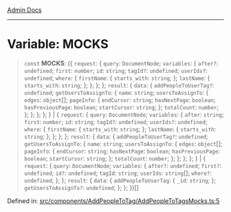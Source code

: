 [Admin Docs](/)

***

# Variable: MOCKS

> `const` **MOCKS**: (\{ `request`: \{ `query`: `DocumentNode`; `variables`: \{ `after?`: `undefined`; `first`: `number`; `id`: `string`; `tagId?`: `undefined`; `userIds?`: `undefined`; `where`: \{ `firstName`: \{ `starts_with`: `string`; \}; `lastName`: \{ `starts_with`: `string`; \}; \}; \}; \}; `result`: \{ `data`: \{ `addPeopleToUserTag?`: `undefined`; `getUsersToAssignTo`: \{ `name`: `string`; `usersToAssignTo`: \{ `edges`: `object`[]; `pageInfo`: \{ `endCursor`: `string`; `hasNextPage`: `boolean`; `hasPreviousPage`: `boolean`; `startCursor`: `string`; \}; `totalCount`: `number`; \}; \}; \}; \}; \} \| \{ `request`: \{ `query`: `DocumentNode`; `variables`: \{ `after`: `string`; `first`: `number`; `id`: `string`; `tagId?`: `undefined`; `userIds?`: `undefined`; `where`: \{ `firstName`: \{ `starts_with`: `string`; \}; `lastName`: \{ `starts_with`: `string`; \}; \}; \}; \}; `result`: \{ `data`: \{ `addPeopleToUserTag?`: `undefined`; `getUsersToAssignTo`: \{ `name`: `string`; `usersToAssignTo`: \{ `edges`: `object`[]; `pageInfo`: \{ `endCursor`: `string`; `hasNextPage`: `boolean`; `hasPreviousPage`: `boolean`; `startCursor`: `string`; \}; `totalCount`: `number`; \}; \}; \}; \}; \} \| \{ `request`: \{ `query`: `DocumentNode`; `variables`: \{ `after?`: `undefined`; `first?`: `undefined`; `id?`: `undefined`; `tagId`: `string`; `userIds`: `string`[]; `where?`: `undefined`; \}; \}; `result`: \{ `data`: \{ `addPeopleToUserTag`: \{ `_id`: `string`; \}; `getUsersToAssignTo?`: `undefined`; \}; \}; \})[]

Defined in: [src/components/AddPeopleToTag/AddPeopleToTagsMocks.ts:5](https://github.com/PalisadoesFoundation/talawa-admin/blob/main/src/components/AddPeopleToTag/AddPeopleToTagsMocks.ts#L5)
